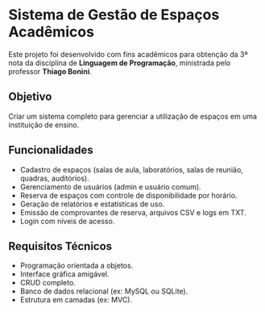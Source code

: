 # Sistema de Gestão de Espaços Acadêmicos

Este projeto foi desenvolvido com fins acadêmicos para obtenção da 3ª nota da disciplina de **Linguagem de Programação**, ministrada pelo professor **Thiago Bonini**.

## Objetivo

Criar um sistema completo para gerenciar a utilização de espaços em uma instituição de ensino.

## Funcionalidades

- Cadastro de espaços (salas de aula, laboratórios, salas de reunião, quadras, auditórios).
- Gerenciamento de usuários (admin e usuário comum).
- Reserva de espaços com controle de disponibilidade por horário.
- Geração de relatórios e estatísticas de uso.
- Emissão de comprovantes de reserva, arquivos CSV e logs em TXT.
- Login com níveis de acesso.

## Requisitos Técnicos

- Programação orientada a objetos.
- Interface gráfica amigável.
- CRUD completo.
- Banco de dados relacional (ex: MySQL ou SQLite).
- Estrutura em camadas (ex: MVC).
